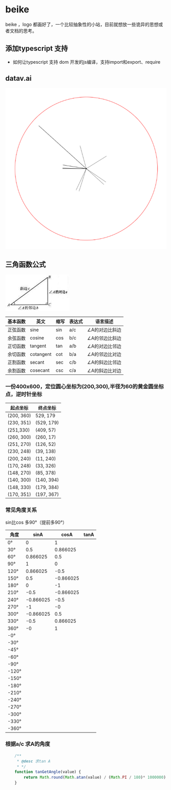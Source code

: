 # beike
beike ，logo 都画好了，一个比较抽象性的小站，目前就想放一些诡异的思想或者文档的思考。

## 添加typescript 支持
- 如何让typescript 支持 dom 开发的js编译，支持import和export、require
## datav.ai 

![/images/datav_demo.png](images/datav_demo.png)

## 三角函数公式

![triangle.jpg](images/triangle.jpg)

基本函数|英文|缩写|表达式|语言描述|
|------|--------|-----|-------|----|
正弦函数|sine|sin|a/c|∠A的对边比斜边|
余弦函数|cosine|cos|b/c|∠A的邻边比斜边|
正切函数|tangent|tan|a/b|∠A的对边比邻边|
余切函数|cotangent|cot|b/a|∠A的邻边比对边|
正割函数|secant|sec|c/b|∠A的斜边比邻边|
余割函数|cosecant|csc|c/a|∠A的斜边比对边|


### 一份400x600，定位圆心坐标为(200,300),半径为60的黄金圆坐标点，逆时针坐标
|起点坐标|终点坐标
|---|---|
|(200, 360)|529, 179|
|(230, 351)|(529, 179)|
|(251,330)|(409, 57)|
|(260, 300)|(260, 17)|
|(251, 270)|(126, 52)|
|(230, 248)|(39, 138)|
|(200, 240)|(11, 240)|
|(170, 248)|(33, 326)|
|(148, 270)|(85, 378)|
|(140, 300)|(140, 394)|
|(148, 330)|(179, 384)|
|(170, 351)|(197, 367)|

### 常见角度关系
sin比cos 多90°（提前多90°）

|角度|sinA|cosA|tanA|
|---|---|---|---|
|0°|0|1||
|30°|0.5|0.866025||
|60°|0.866025|0.5||
|90°|1|0||
|120°|0.866025|-0.5||
|150°|0.5|-0.866025||
|180°|0|-1||
|210°|-0.5|-0.866025||
|240°|-0.866025|-0.5||
|270°|-1|-0||
|300°|-0.866025|0.5||
|330°|-0.5|0.866025||
|360°|-0|1||
|-0°||||
|-30°||||
|-45°||||
|-60°||||
|-90°||||
|-120°||||
|-150°||||
|-180°||||
|-210°||||
|-240°||||
|-270°||||
|-300°||||
|-330°||||
|-360°||||

### 根据a/c 求A的角度

```js
	/**
	 * @desc 求tan A
	 * */
	function tanGetAngle(value) {
		return Math.round(Math.atan(value) / (Math.PI / 180)* 1000000) / 1000000;
	}
```
